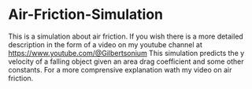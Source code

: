 # Air-Friction-Simulation
This is a simulation about air friction. If you wish there is a more detailed description in the form of a video on my youtube channel at https://www.youtube.com/@Gilbertsonium
This simulation predicts the y velocity of a falling object given an area drag coefficient and some other constants. For a more comprensive explanation wath my video on air friction.
